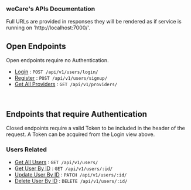 ### weCare's APIs Documentation

Full URLs are provided in responses they will be rendered as if service is running on 'http://localhost:7000/'.

## Open Endpoints

Open endpoints require no Authentication.

- [Login](users/login.md) : `POST /api/v1/users/login/`
- [Register](users/register.md) : `POST /api/v1/users/signup/`
- [Get All Providers](providers/getAllProviders.md) : `GET /api/v1/providers/`

<br/>

## Endpoints that require Authentication

Closed endpoints require a valid Token to be included in the header of the
request. A Token can be acquired from the Login view above.

### Users Related

- [Get All Users](users/getAllUsers.md) : `GET /api/v1/users/`
- [Get User By ID](users/getUserById.md) : `GET /api/v1/users/:id/`
- [Update User By ID](users/updateUserById.md) : `PATCH /api/v1/users/:id/`
- [Delete User By ID](users/deleteUserById.md) : `DELETE /api/v1/users/:id/`


